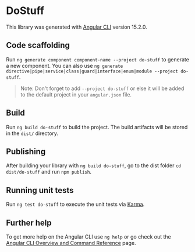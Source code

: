 # DoStuff

This library was generated with [Angular CLI](https://github.com/angular/angular-cli) version 15.2.0.

## Code scaffolding

Run `ng generate component component-name --project do-stuff` to generate a new component. You can also use `ng generate directive|pipe|service|class|guard|interface|enum|module --project do-stuff`.
> Note: Don't forget to add `--project do-stuff` or else it will be added to the default project in your `angular.json` file. 

## Build

Run `ng build do-stuff` to build the project. The build artifacts will be stored in the `dist/` directory.

## Publishing

After building your library with `ng build do-stuff`, go to the dist folder `cd dist/do-stuff` and run `npm publish`.

## Running unit tests

Run `ng test do-stuff` to execute the unit tests via [Karma](https://karma-runner.github.io).

## Further help

To get more help on the Angular CLI use `ng help` or go check out the [Angular CLI Overview and Command Reference](https://angular.io/cli) page.
